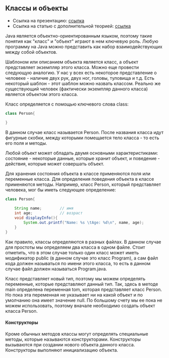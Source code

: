 ## Классы и объекты
- Ссылка на презентацию: [ссылка](https://github.com/ait-tr/cohort25/blob/main/basic_programming/lesson_23/class_and_constructor.pdf)  
- Ссылка на статью с дополнительной теорией: [ссылка](https://metanit.com/java/tutorial/3.1.php)

Java является объектно-ориентированным языком, поэтому такие понятия как "класс" и "объект" играют в нем ключевую роль. Любую программу на Java можно представить как набор взаимодействующих между собой объектов.

Шаблоном или описанием объекта является класс, а объект представляет экземпляр этого класса. Можно еще провести следующую аналогию. У нас у всех есть некоторое представление о человеке - наличие двух рук, двух ног, головы, туловища и т.д. Есть некоторый шаблон - этот шаблон можно назвать классом. Реально же существующий человек (фактически экземпляр данного класса) является объектом этого класса.

Класс определяется с помощью ключевого слова сlass:

```Java
class Person{

}
```
В данном случае класс называется Person. После названия класса идут фигурные скобки, между которыми помещается тело класса - то есть его поля и методы.

Любой объект может обладать двумя основными характеристиками: состояние - некоторые данные, которые хранит объект, и поведение - действия, которые может совершать объект.

Для хранения состояния объекта в классе применяются поля или переменные класса. Для определения поведения объекта в классе применяются методы. Например, класс Person, который представляет человека, мог бы иметь следующее определение:

```Java
class Person{
     
    String name;        // имя
    int age;            // возраст
    void displayInfo(){
        System.out.printf("Name: %s \tAge: %d\n", name, age);
    }
}
```
Как правило, классы определяются в разных файлах. В данном случае для простоты мы определяем два класса в одном файле. Стоит отметить, что в этом случае только один класс может иметь модификатор public (в данном случае это класс Program), а сам файл кода должен называться по имени этого класса, то есть в данном случае файл должен называться Program.java.

Класс представляет новый тип, поэтому мы можем определять переменные, которые представляют данный тип. Так, здесь в методе main определена переменная tom, которая представляет класс Person. Но пока эта переменная не указывает ни на какой объект и по умолчанию она имеет значение null. По большому счету мы ее пока не можем использовать, поэтому вначале необходимо создать объект класса Person.

#### Конструкторы
Кроме обычных методов классы могут определять специальные методы, которые называются конструкторами. Конструкторы вызываются при создании нового объекта данного класса. Конструкторы выполняют инициализацию объекта.